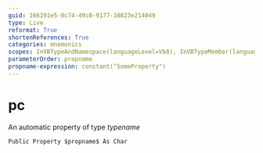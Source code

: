 ```yaml
---
guid: 166191e5-0c74-49c0-9177-10823e214049
type: Live
reformat: True
shortenReferences: True
categories: mnemonics
scopes: InVBTypeAndNamespace(languageLevel=Vb8), InVBTypeMember(languageLevel=Vb8)
parameterOrder: propname
propname-expression: constant("SomeProperty")
---
```


# pc

An automatic property of type $typename$

```
Public Property $propname$ As Char
```

